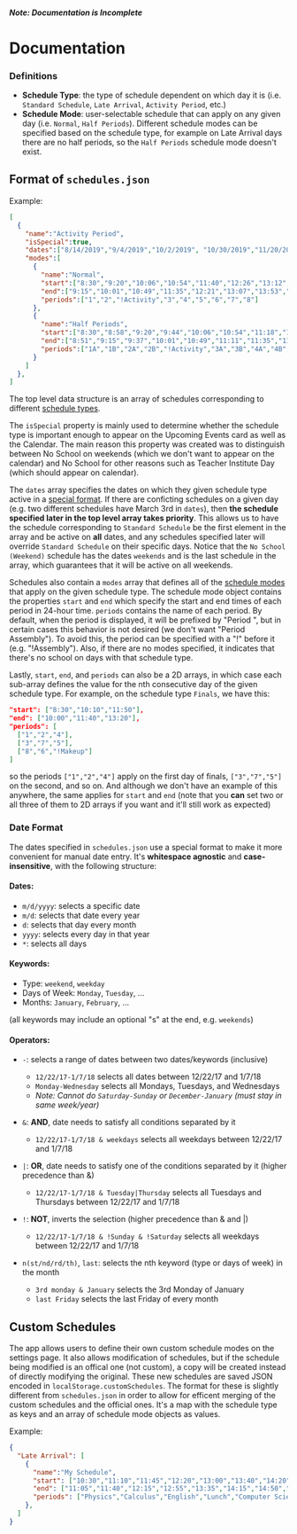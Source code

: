 #### *Note: Documentation is Incomplete*

# Documentation

### Definitions

- **Schedule Type**: the type of schedule dependent on which day it is (i.e. `Standard Schedule`, `Late Arrival`, `Activity Period`, etc.)
- **Schedule Mode**: user-selectable schedule that can apply on any given day (i.e. `Normal`, `Half Periods`). Different schedule modes can be specified based on the schedule type, for example on Late Arrival days there are no half periods, so the `Half Periods` schedule mode doesn't exist.

## Format of `schedules.json`

Example:
```json
[
  {
    "name":"Activity Period",
    "isSpecial":true,
    "dates":["8/14/2019","9/4/2019","10/2/2019", "10/30/2019","11/20/2019","12/2/2019","1/13/2020","2/12/2020","2/26/2020","3/18/2020","4/16/2020","4/29/2020"],
    "modes":[
      {
        "name":"Normal",
        "start":["8:30","9:20","10:06","10:54","11:40","12:26","13:12","13:58","14:44"],
        "end":["9:15","10:01","10:49","11:35","12:21","13:07","13:53","14:39","15:25"],
        "periods":["1","2","!Activity","3","4","5","6","7","8"]
      },
      {
        "name":"Half Periods",
        "start":["8:30","8:58","9:20","9:44","10:06","10:54","11:18","11:40","12:04","12:26","12:50","13:12","13:36","13:58","14:22","14:44","15:08"],
        "end":["8:51","9:15","9:37","10:01","10:49","11:11","11:35","11:57","12:21","12:43","13:07","13:29","13:53","14:15","14:39","15:01","15:25"],
        "periods":["1A","1B","2A","2B","!Activity","3A","3B","4A","4B","5A","5B","6A","6B","7A","7B","8A","8B"]
      }
    ]
  },
]
```

The top level data structure is an array of schedules corresponding to different [schedule types](#definitions).

The `isSpecial` property is mainly used to determine whether the schedule type is important enough to appear on the Upcoming Events card as well as the Calendar. The main reason this property was created was to distinguish between No School on weekends (which we don't want to appear on the calendar) and No School for other reasons such as Teacher Institute Day (which should appear on calendar).

The `dates` array specifies the dates on which they given schedule type active in a [special format](#date-format). If there are conficting schedules on a given day (e.g. two different schedules have March 3rd in `dates`), then **the schedule specified later in the top level array takes priority**. This allows us to have the schedule corresponding to `Standard Schedule` be the first element in the array and be active on **all** dates, and any schedules specified later will override `Standard Schedule` on their specific days. Notice that the `No School (Weekend)` schedule has the dates `weekends` and is the last schedule in the array, which guarantees that it will be active on all weekends.

Schedules also contain a `modes` array that defines all of the [schedule modes](#definitions) that apply on the given schedule type. The schedule mode object contains the properties `start` and `end` which specify the start and end times of each period in 24-hour time. `periods` contains the name of each period. By default, when the period is displayed, it will be prefixed by "Period ", but in certain cases this behavior is not desired (we don't want "Period Assembly"). To avoid this, the period can be specified with a "!" before it (e.g. "!Assembly"). Also, if there are no modes specified, it indicates that there's no school on days with that schedule type.

Lastly, `start`, `end`, and `periods` can also be a 2D arrays, in which case each sub-array defines the value for the nth consecutive day of the given schedule type. For example, on the schedule type `Finals`, we have this:
```json
"start": ["8:30","10:10","11:50"],
"end": ["10:00","11:40","13:20"],
"periods": [
  ["1","2","4"],
  ["3","7","5"],
  ["8","6","!Makeup"]
]
```
so the periods `["1","2","4"]` apply on the first day of finals, `["3","7","5"]` on the second, and so on. And although we don't have an example of this anywhere, the same applies for `start` and `end` (note that you **can** set two or all three of them to 2D arrays if you want and it'll still work as expected)

### Date Format

The dates specified in `schedules.json` use a special format to make it more convenient for manual date entry. It's **whitespace agnostic** and **case-insensitive**, with the following structure:

#### Dates:

- `m/d/yyyy`: selects a specific date
- `m/d`: selects that date every year
- `d`: selects that day every month
- `yyyy`: selects every day in that year
- `*`: selects all days

#### Keywords:

- Type: `weekend`, `weekday`
- Days of Week: `Monday`, `Tuesday`, ... 
- Months: `January`, `February`, ...

(all keywords may include an optional "s" at the end, e.g. `weekends`)

#### Operators:

- `-`: selects a range of dates between two dates/keywords (inclusive)
  - `12/22/17-1/7/18` selects all dates between 12/22/17 and 1/7/18
  - `Monday-Wednesday` selects all Mondays, Tuesdays, and Wednesdays
  - *Note: Cannot do `Saturday-Sunday` or `December-January` (must stay in same week/year)*

- `&`: **AND**, date needs to satisfy all conditions separated by it
  - `12/22/17-1/7/18 & weekdays` selects all weekdays between 12/22/17 and 1/7/18

- `|`: **OR**, date needs to satisfy one of the conditions separated by it (higher precedence than &)
  - `12/22/17-1/7/18 & Tuesday|Thursday` selects all Tuesdays and Thursdays between 12/22/17 and 1/7/18

- `!`: **NOT**, inverts the selection (higher precedence than & and |)
  - `12/22/17-1/7/18 & !Sunday & !Saturday` selects all weekdays between 12/22/17 and 1/7/18

- `n(st/nd/rd/th)`, `last`: selects the nth keyword (type or days of week) in the month
  - `3rd monday & January` selects the 3rd Monday of January
  - `last Friday` selects the last Friday of every month

## Custom Schedules

The app allows users to define their own custom schedule modes on the settings page. It also allows modification of schedules, but if the schedule being modified is an offical one (not custom), a copy will be created instead of directly modifying the original. These new schedules are saved JSON encoded in `localStorage.customSchedules`. The format for these is slightly different from `schedules.json` in order to allow for efficent merging of the custom schedules and the official ones. It's a map with the schedule type as keys and an array of schedule mode objects as values.

Example:
```json
{
  "Late Arrival": [
    {
      "name":"My Schedule",
      "start": ["10:30","11:10","11:45","12:20","13:00","13:40","14:20","14:55"],
      "end": ["11:05","11:40","12:15","12:55","13:35","14:15","14:50","15:25"],
      "periods": ["Physics","Calculus","English","Lunch","Computer Science","Dance","U.S. History","Computer Art 1"],
    },
  ]
}
```
